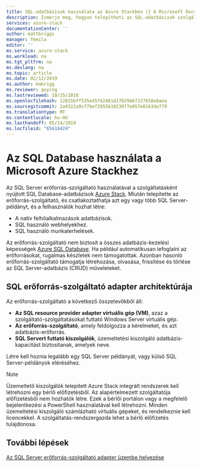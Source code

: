 ```yaml
---
title: SQL-adatbázisok használata az Azure Stackben |} A Microsoft Docs
description: Ismerje meg, hogyan telepítheti az SQL-adatbázisok szolgáltatásként az Azure Stack és az első lépéseket az SQL Server erőforrás-szolgáltató adapter üzembe helyezéséhez.
services: azure-stack
documentationCenter: ''
author: mattbriggs
manager: femila
editor: ''
ms.service: azure-stack
ms.workload: na
ms.tgt_pltfrm: na
ms.devlang: na
ms.topic: article
ms.date: 02/12/2019
ms.author: mabrigg
ms.reviewer: quying
ms.lastreviewed: 10/25/2018
ms.openlocfilehash: 12815bff535e45f42481d17029467227650e8aea
ms.sourcegitcommit: 2a4321a9cf7bef2955610230f7e057e0163de779
ms.translationtype: MT
ms.contentlocale: hu-HU
ms.lasthandoff: 05/14/2019
ms.locfileid: "65618424"
---
```

# <a name="use-sql-databases-on-microsoft-azure-stack"></a>Az SQL Database használata a Microsoft Azure Stackhez

Az SQL Server erőforrás-szolgáltató használatával a szolgáltatásként nyújtott SQL Database-adatbázisok [Azure Stack](azure-stack-overview.md). Miután telepítette az erőforrás-szolgáltató, és csatlakoztathatja azt egy vagy több SQL Server-példányt, és a felhasználók hozhat létre:

- A natív felhőalkalmazások adatbázisok.
- SQL használó webhelyekhez.
- SQL használó munkaterhelések.

Az erőforrás-szolgáltató nem biztosít a összes adatbázis-kezelési képességek [Azure SQL Database](https://azure.microsoft.com/services/sql-database/). Ha például automatikusan lefoglalni az erőforrásokat, rugalmas készletek nem támogatottak. Azonban hasonló erőforrás-szolgáltató támogatja létrehozása, olvasása, frissítése és törlése az SQL Server-adatbázis (CRUD) műveleteket. 

## <a name="sql-resource-provider-adapter-architecture"></a>SQL erőforrás-szolgáltató adapter architektúrája

Az erőforrás-szolgáltató a következő összetevőkből áll:

- **Az SQL resource provider adapter virtuális gép (VM)**, azaz a szolgáltató-szolgáltatásokat futtató Windows Server virtuális gép.
- **Az erőforrás-szolgáltató**, amely feldolgozza a kérelmeket, és azt adatbázis-erőforrás.
- **SQL Servert futtató kiszolgálók**, üzemeltetési kiszolgáló adatbázis-kapacitást biztosítanak, amelyek neve.

Létre kell hoznia legalább egy SQL Server példányát, vagy külső SQL Server-példányok eléréséhez.

> [!NOTE]
> Üzemeltető kiszolgálók telepített Azure Stack integrált rendszerek kell létrehozni egy bérlő előfizetésből. Az alapértelmezett szolgáltatója előfizetésből nem hozhatók létre. Ezek a bérlői portálon vagy a megfelelő bejelentkezési a PowerShell használatával kell létrehozni. Minden üzemeltetési kiszolgáló számlázható virtuális gépeket, és rendelkeznie kell licencekkel. A szolgáltatás-rendszergazda lehet a bérlő előfizetés tulajdonosa.

## <a name="next-steps"></a>További lépések

[Az SQL Server erőforrás-szolgáltató adapter üzembe helyezése](azure-stack-sql-resource-provider-deploy.md)
